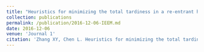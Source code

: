 ```yaml
---
title: "Heuristics for minimizing the total tardiness in a re-entrant hybrid flow shop with non-identical machines in parallel"
collection: publications
permalink: /publication/2016-12-06-IEEM.md
date: 2016-12-06
venue: 'Journal 1'
citation: 'Zhang XY, Chen L. Heuristics for minimizing the total tardiness in a re-entrant hybrid flow shop with non-identical machines in parallel. In2016 IEEE International Conference on Industrial Engineering and Engineering Management (IEEM) 2016 Dec 4 (pp. 987-991). '
---
```

